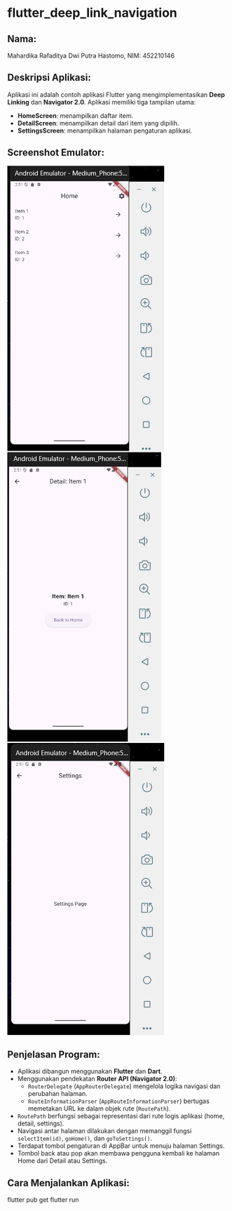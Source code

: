 # flutter_deep_link_navigation

## Nama:
Mahardika Rafaditya Dwi Putra Hastomo, NIM: 452210146

## Deskripsi Aplikasi:
Aplikasi ini adalah contoh aplikasi Flutter yang mengimplementasikan **Deep Linking** dan **Navigator 2.0**. Aplikasi memiliki tiga tampilan utama:
- **HomeScreen**: menampilkan daftar item.
- **DetailScreen**: menampilkan detail dari item yang dipilih.
- **SettingsScreen**: menampilkan halaman pengaturan aplikasi.

## Screenshot Emulator:
![HomeScreen](assets/images/HomeScreen.png)
![DetailScreen](assets/images/DetailScreen.png)
![SettingScreen](assets/images/SettingScreen.png)

## Penjelasan Program:
- Aplikasi dibangun menggunakan **Flutter** dan **Dart**.
- Menggunakan pendekatan **Router API (Navigator 2.0)**:
  - `RouterDelegate` (`AppRouterDelegate`) mengelola logika navigasi dan perubahan halaman.
  - `RouteInformationParser` (`AppRouteInformationParser`) bertugas memetakan URL ke dalam objek rute (`RoutePath`).
- `RoutePath` berfungsi sebagai representasi dari rute logis aplikasi (home, detail, settings).
- Navigasi antar halaman dilakukan dengan memanggil fungsi `selectItem(id)`, `goHome()`, dan `goToSettings()`.
- Terdapat tombol pengaturan di AppBar untuk menuju halaman Settings.
- Tombol back atau pop akan membawa pengguna kembali ke halaman Home dari Detail atau Settings.

## Cara Menjalankan Aplikasi:
flutter pub get flutter run
